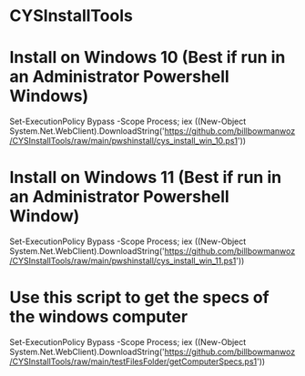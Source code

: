 ﻿# CYSInstallTools

# Install on Windows 10  (Best if run in an Administrator Powershell Windows) 

Set-ExecutionPolicy Bypass -Scope Process; iex ((New-Object System.Net.WebClient).DownloadString('https://github.com/billbowmanwoz/CYSInstallTools/raw/main/pwshinstall/cys_install_win_10.ps1'))

# Install on Windows 11 (Best if run in an Administrator Powershell Window)

Set-ExecutionPolicy Bypass -Scope Process; iex ((New-Object System.Net.WebClient).DownloadString('https://github.com/billbowmanwoz/CYSInstallTools/raw/main/pwshinstall/cys_install_win_11.ps1'))

# Use this script to get the specs of the windows computer

Set-ExecutionPolicy Bypass -Scope Process; iex ((New-Object System.Net.WebClient).DownloadString('https://github.com/billbowmanwoz/CYSInstallTools/raw/main/testFilesFolder/getComputerSpecs.ps1'))
